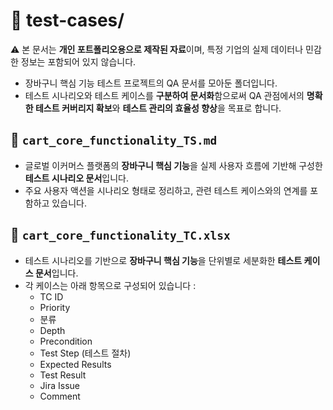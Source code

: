 # 🧪 test-cases/

⚠️ 본 문서는 **개인 포트폴리오용으로 제작된 자료**이며, 특정 기업의 실제 데이터나 민감한 정보는 포함되어 있지 않습니다.

- 장바구니 핵심 기능 테스트 프로젝트의 QA 문서를 모아둔 폴더입니다.
- 테스트 시나리오와 테스트 케이스를 **구분하여 문서화**함으로써 QA 관점에서의 **명확한 테스트 커버리지 확보**와 **테스트 관리의 효율성 향상**을 목표로 합니다.

## 📄 **`cart_core_functionality_TS.md`**

- 글로벌 이커머스 플랫폼의 **장바구니 핵심 기능**을 실제 사용자 흐름에 기반해 구성한 **테스트 시나리오 문서**입니다.
- 주요 사용자 액션을 시나리오 형태로 정리하고, 관련 테스트 케이스와의 연계를 포함하고 있습니다.

## 📄 **`cart_core_functionality_TC.xlsx`**

- 테스트 시나리오를 기반으로 **장바구니 핵심 기능**을 단위별로 세분화한 **테스트 케이스 문서**입니다.
- 각 케이스는 아래 항목으로 구성되어 있습니다 :
    - TC ID
    - Priority
    - 분류
    - Depth
    - Precondition
    - Test Step (테스트 절차)
    - Expected Results
    - Test Result
    - Jira Issue
    - Comment
